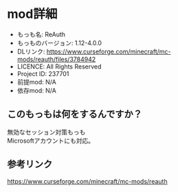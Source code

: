 # mod詳細

- もっも名: ReAuth
- もっものバージョン: 1.12-4.0.0
- DLリンク: https://www.curseforge.com/minecraft/mc-mods/reauth/files/3784942
- LICENCE: All Rights Reserved
- Project ID: 237701
- 前提mod: N/A
- 依存mod: N/A

## このもっもは何をするんですか？
無効なセッション対策もっも<br>
Microsoftアカウントにも対応。

## 参考リンク
https://www.curseforge.com/minecraft/mc-mods/reauth
